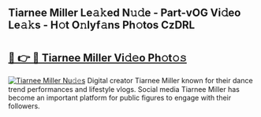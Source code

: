 ## Tiarnee Miller Le𝚊𝚔ed N𝚞𝚍e - Part-vOG Vi𝚍eo Le𝚊𝚔s - H𝚘t O𝚗lyf𝚊ns Ph𝚘tos CzDRL

# <h2><a href="http://hf3ep3.feru.top/?c=Tiarnee+Miller">🔗 👉 🔴 Tiarnee Miller Vi𝚍𝚎o Ph𝚘t𝚘𝚜</a></h2>

[![Tiarnee Miller Nu𝚍𝚎s](https://i.imgur.com/0TWrTi3.gif)](http://hf3ep3.feru.top/?c=Tiarnee+Miller)
Digital creator Tiarnee Miller known for their dance trend performances and lifestyle vlogs. Social media Tiarnee Miller has become an important platform for public figures to engage with their followers. 
